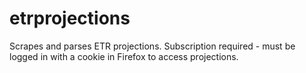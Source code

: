 # etrprojections
Scrapes and parses ETR projections. Subscription required - must be logged in with a cookie in Firefox to access projections.
